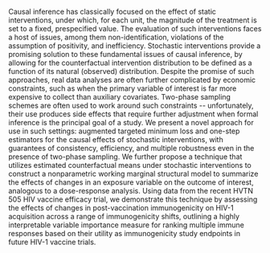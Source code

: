Causal inference has classically focused on the effect of static interventions,
under which, for each unit, the magnitude of the treatment is set to a fixed,
prespecified value. The evaluation of such interventions faces a host of issues,
among them non-identification, violations of the assumption of positivity, and
inefficiency. Stochastic interventions provide a promising solution to these
fundamental issues of causal inference, by allowing for the counterfactual
intervention distribution to be defined as a function of its natural (observed)
distribution. Despite the promise of such approaches, real data analyses are
often further complicated by economic constraints, such as when the primary
variable of interest is far more expensive to collect than auxiliary covariates.
Two-phase sampling schemes are often used to work around such constraints --
unfortunately, their use produces side effects that require further adjustment
when formal inference is the principal goal of a study. We present a novel
approach for use in such settings: augmented targeted minimum loss and one-step
estimators for the causal effects of stochastic interventions, with guarantees
of consistency, efficiency, and multiple robustness even in the presence of
two-phase sampling. We further propose a technique that utilizes estimated
counterfactual means under stochastic interventions to construct a nonparametric
working marginal structural model to summarize the effects of changes in an
exposure variable on the outcome of interest, analogous to a dose-response
analysis. Using data from the recent HVTN 505 HIV vaccine efficacy trial, we
demonstrate this technique by assessing the effects of changes in
post-vaccination immunogenicity on HIV-1 acquisition across a range of
immunogenicity shifts, outlining a highly interpretable variable importance
measure for ranking multiple immune responses based on their utility as
immunogenicity study endpoints in future HIV-1 vaccine trials.
